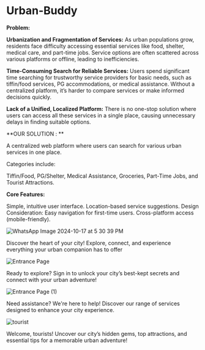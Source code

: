 # Urban-Buddy

**Problem:**

**Urbanization and Fragmentation of Services:**
As urban populations grow, residents face difficulty accessing essential services like food, shelter, medical care, and part-time jobs.
Service options are often scattered across various platforms or offline, leading to inefficiencies.

**Time-Consuming Search for Reliable Services:**
Users spend significant time searching for trustworthy service providers for basic needs, such as tiffin/food services, PG accommodations, or medical assistance.
Without a centralized platform, it’s harder to compare services or make informed decisions quickly.

**Lack of a Unified, Localized Platform:**
There is no one-stop solution where users can access all these services in a single place, causing unnecessary delays in finding suitable options.

**OUR SOLUTION :
**

A centralized web platform where users can search for various urban services in one place.

Categories include: 

Tiffin/Food, PG/Shelter, Medical Assistance, Groceries, Part-Time Jobs, and Tourist Attractions.

**Core Features:**

Simple, intuitive user interface.
Location-based service suggestions.
Design Consideration:
Easy navigation for first-time users.
Cross-platform access (mobile-friendly).









![WhatsApp Image 2024-10-17 at 5 30 39 PM](https://github.com/user-attachments/assets/bd077012-0093-452f-995f-442aa48671b6)

Discover the heart of your city! Explore, connect, and experience everything your urban companion has to offer


![Entrance Page](https://github.com/user-attachments/assets/e0a156fa-0c32-4212-88f9-e8d2af0a73d0)

Ready to explore? Sign in to unlock your city’s best-kept secrets and connect with your urban adventure!


![Entrance Page (1)](https://github.com/user-attachments/assets/9ef9a942-693c-49cf-9a5a-96376fe76db5)

Need assistance? We're here to help! Discover our range of services designed to enhance your city experience.


![tourist](https://github.com/user-attachments/assets/49592c16-6282-4db2-88f7-103f2953fc36)


Welcome, tourists! Uncover our city’s hidden gems, top attractions, and essential tips for a memorable urban adventure!

